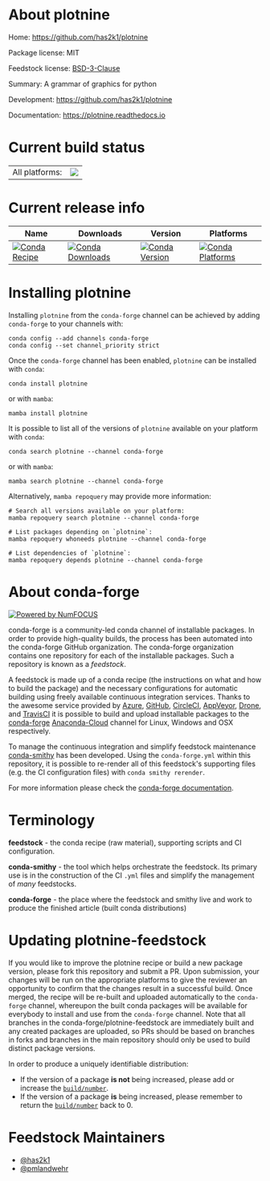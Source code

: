 About plotnine
==============

Home: https://github.com/has2k1/plotnine

Package license: MIT

Feedstock license: [BSD-3-Clause](https://github.com/conda-forge/plotnine-feedstock/blob/main/LICENSE.txt)

Summary: A grammar of graphics for python

Development: https://github.com/has2k1/plotnine

Documentation: https://plotnine.readthedocs.io

Current build status
====================


<table><tr><td>All platforms:</td>
    <td>
      <a href="https://dev.azure.com/conda-forge/feedstock-builds/_build/latest?definitionId=4089&branchName=main">
        <img src="https://dev.azure.com/conda-forge/feedstock-builds/_apis/build/status/plotnine-feedstock?branchName=main">
      </a>
    </td>
  </tr>
</table>

Current release info
====================

| Name | Downloads | Version | Platforms |
| --- | --- | --- | --- |
| [![Conda Recipe](https://img.shields.io/badge/recipe-plotnine-green.svg)](https://anaconda.org/conda-forge/plotnine) | [![Conda Downloads](https://img.shields.io/conda/dn/conda-forge/plotnine.svg)](https://anaconda.org/conda-forge/plotnine) | [![Conda Version](https://img.shields.io/conda/vn/conda-forge/plotnine.svg)](https://anaconda.org/conda-forge/plotnine) | [![Conda Platforms](https://img.shields.io/conda/pn/conda-forge/plotnine.svg)](https://anaconda.org/conda-forge/plotnine) |

Installing plotnine
===================

Installing `plotnine` from the `conda-forge` channel can be achieved by adding `conda-forge` to your channels with:

```
conda config --add channels conda-forge
conda config --set channel_priority strict
```

Once the `conda-forge` channel has been enabled, `plotnine` can be installed with `conda`:

```
conda install plotnine
```

or with `mamba`:

```
mamba install plotnine
```

It is possible to list all of the versions of `plotnine` available on your platform with `conda`:

```
conda search plotnine --channel conda-forge
```

or with `mamba`:

```
mamba search plotnine --channel conda-forge
```

Alternatively, `mamba repoquery` may provide more information:

```
# Search all versions available on your platform:
mamba repoquery search plotnine --channel conda-forge

# List packages depending on `plotnine`:
mamba repoquery whoneeds plotnine --channel conda-forge

# List dependencies of `plotnine`:
mamba repoquery depends plotnine --channel conda-forge
```


About conda-forge
=================

[![Powered by
NumFOCUS](https://img.shields.io/badge/powered%20by-NumFOCUS-orange.svg?style=flat&colorA=E1523D&colorB=007D8A)](https://numfocus.org)

conda-forge is a community-led conda channel of installable packages.
In order to provide high-quality builds, the process has been automated into the
conda-forge GitHub organization. The conda-forge organization contains one repository
for each of the installable packages. Such a repository is known as a *feedstock*.

A feedstock is made up of a conda recipe (the instructions on what and how to build
the package) and the necessary configurations for automatic building using freely
available continuous integration services. Thanks to the awesome service provided by
[Azure](https://azure.microsoft.com/en-us/services/devops/), [GitHub](https://github.com/),
[CircleCI](https://circleci.com/), [AppVeyor](https://www.appveyor.com/),
[Drone](https://cloud.drone.io/welcome), and [TravisCI](https://travis-ci.com/)
it is possible to build and upload installable packages to the
[conda-forge](https://anaconda.org/conda-forge) [Anaconda-Cloud](https://anaconda.org/)
channel for Linux, Windows and OSX respectively.

To manage the continuous integration and simplify feedstock maintenance
[conda-smithy](https://github.com/conda-forge/conda-smithy) has been developed.
Using the ``conda-forge.yml`` within this repository, it is possible to re-render all of
this feedstock's supporting files (e.g. the CI configuration files) with ``conda smithy rerender``.

For more information please check the [conda-forge documentation](https://conda-forge.org/docs/).

Terminology
===========

**feedstock** - the conda recipe (raw material), supporting scripts and CI configuration.

**conda-smithy** - the tool which helps orchestrate the feedstock.
                   Its primary use is in the construction of the CI ``.yml`` files
                   and simplify the management of *many* feedstocks.

**conda-forge** - the place where the feedstock and smithy live and work to
                  produce the finished article (built conda distributions)


Updating plotnine-feedstock
===========================

If you would like to improve the plotnine recipe or build a new
package version, please fork this repository and submit a PR. Upon submission,
your changes will be run on the appropriate platforms to give the reviewer an
opportunity to confirm that the changes result in a successful build. Once
merged, the recipe will be re-built and uploaded automatically to the
`conda-forge` channel, whereupon the built conda packages will be available for
everybody to install and use from the `conda-forge` channel.
Note that all branches in the conda-forge/plotnine-feedstock are
immediately built and any created packages are uploaded, so PRs should be based
on branches in forks and branches in the main repository should only be used to
build distinct package versions.

In order to produce a uniquely identifiable distribution:
 * If the version of a package **is not** being increased, please add or increase
   the [``build/number``](https://docs.conda.io/projects/conda-build/en/latest/resources/define-metadata.html#build-number-and-string).
 * If the version of a package **is** being increased, please remember to return
   the [``build/number``](https://docs.conda.io/projects/conda-build/en/latest/resources/define-metadata.html#build-number-and-string)
   back to 0.

Feedstock Maintainers
=====================

* [@has2k1](https://github.com/has2k1/)
* [@pmlandwehr](https://github.com/pmlandwehr/)

